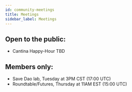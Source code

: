 ```yaml
---
id: community-meetings
title: Meetings
sidebar_label: Meetings
---
```


## Open to the public: 
- Cantina Happy-Hour TBD

## Members only: 
- Save Dao lab, Tuesday at 3PM CST (17:00 UTC)
- Roundtable/Futures, Thursday at 11AM EST (15:00 UTC)
